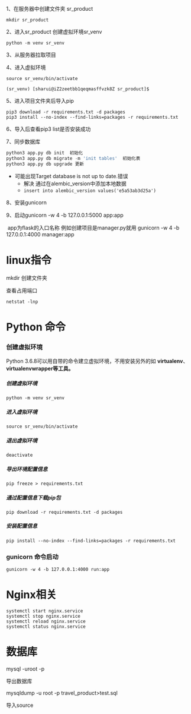 1、在服务器中创建文件夹 sr_product

```
mkdir sr_product
```

2、进入sr_product 创建虚拟环境sr_venv

```
python -m venv sr_venv
```

3、从服务器拉取项目

4、进入虚拟环境

```
source sr_venv/bin/activate
```

```
(sr_venv) [sharui@iZ2zeetbb1qeqmasffvzk8Z sr_product]$
```

5、进入项目文件夹后导入pip

```
pip3 download -r requirements.txt -d packages
pip3 install --no-index --find-links=packages -r requirements.txt  
```

6、导入后查看pip3 list是否安装成功

7、同步数据库

```python
python3 app.py db init  初始化
python3 app.py db migrate -m 'init tables'  初始化表
python3 app.py db upgrade 更新
```

* 可能出现Target database is not up to date.错误
  * 解决 通过在alembic_version中添加本地数据
  * `insert into alembic_version values('e5a53ab3d25a')`

8、安装gunicorn

9、启动gunicorn -w 4 -b 127.0.0.1:5000 app:app 

​	  app为flask的入口名称 例如创建项目是manager.py就用 gunicorn -w 4 -b 127.0.0.1:4000 manager:app 





# linux指令

mkdir 创建文件夹

查看占用端口

```linux
netstat -lnp
```

# Python 命令

### 创建虚拟环境

Python 3.6.8可以用自带的命令建立虚拟环境，不用安装另外的如 **virtualenv**、**virtualenvwrapper等工具。**

##### 创建虚拟环境

```
python -m venv sr_venv
```

##### 进入虚拟环境

```
source sr_venv/bin/activate
```

##### 退出虚拟环境

```
deactivate
```

##### 导出环境配置信息

```
pip freeze > requirements.txt
```

##### 通过配置信息下载pip包

```
pip download -r requirements.txt -d packages   
```

##### 安装配置信息

```
pip install --no-index --find-links=packages -r requirements.txt  
```



### gunicorn 命令启动

```
gunicorn -w 4 -b 127.0.0.1:4000 run:app
```



# Nginx相关



```
systemctl start nginx.service
systemctl stop nginx.service
systemctl reload nginx.service
systemctl status nginx.service
```



# 数据库

mysql -uroot -p



导出数据库

mysqldump -u root -p travel_product>test.sql

导入source